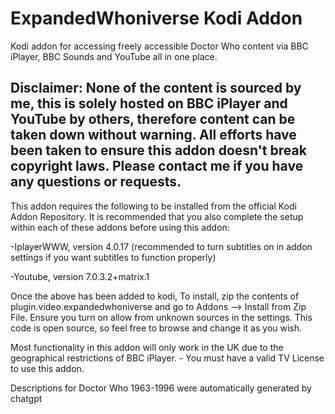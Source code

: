 # ExpandedWhoniverse Kodi Addon
Kodi addon for accessing freely accessible Doctor Who content via BBC iPlayer, BBC Sounds and YouTube all in one place.

Disclaimer: None of the content is sourced by me, this is solely hosted on BBC iPlayer and YouTube by others, therefore content can be taken down without warning. All efforts have been taken to ensure this addon doesn't break copyright laws. Please contact me if you have any questions or requests.
-

This addon requires the following to be installed from the official Kodi Addon Repository. It is recommended that you also complete the setup within each of these addons before using this addon:

-IplayerWWW, version 4.0.17 (recommended to turn subtitles on in addon settings if you want subtitles to function properly)

-Youtube, version 7.0.3.2+matrix.1


Once the above has been added to kodi, To install, zip the contents of plugin.video.expandedwhoniverse and go to Addons --> Install from Zip File. Ensure you turn on allow from unknown sources in the settings. This code is open source, so feel free to browse and change it as you wish.

Most functionality in this addon will only work in the UK due to the geographical restrictions of BBC iPlayer. - You must have a valid TV License to use this addon.

Descriptions for Doctor Who 1963-1996 were automatically generated by chatgpt
